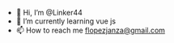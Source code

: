 - 👋 Hi, I’m @Linker44
- 🌱 I’m currently learning vue js
- 📫 How to reach me flopezjanza@gmail.com

<!---
Linker44/Linker44 is a ✨ special ✨ repository because its `README.md` (this file) appears on your GitHub profile.
You can click the Preview link to take a look at your changes.
--->
